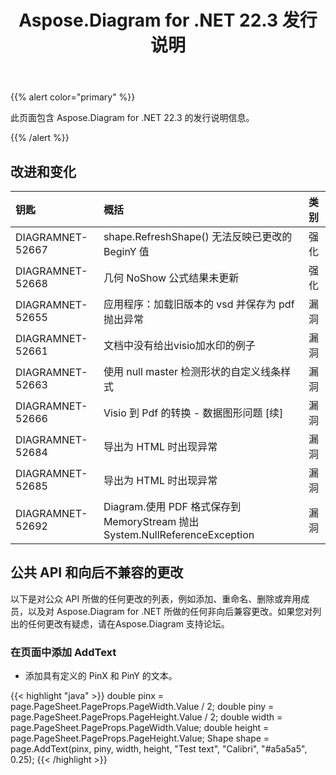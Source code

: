 ﻿---
title: Aspose.Diagram for .NET 22.3 发行说明
type: docs
weight: 25
url: /zh/net/aspose-diagram-for-net-22-3-release-notes/
---
{{% alert color="primary" %}} 

此页面包含 Aspose.Diagram for .NET 22.3 的发行说明信息。

{{% /alert %}} 
## **改进和变化**

|**钥匙**|**概括**|**类别**|
|:- |:- |:- |
|DIAGRAMNET-52667|shape.RefreshShape() 无法反映已更改的 BeginY 值|强化|
|DIAGRAMNET-52668|几何 NoShow 公式结果未更新|强化|
|DIAGRAMNET-52655|应用程序：加载旧版本的 vsd 并保存为 pdf 抛出异常|漏洞|
|DIAGRAMNET-52661|文档中没有给出visio加水印的例子|漏洞|
|DIAGRAMNET-52663|使用 null master 检测形状的自定义线条样式|漏洞|
|DIAGRAMNET-52666|Visio 到 Pdf 的转换 - 数据图形问题 [续]|漏洞|
|DIAGRAMNET-52684|导出为 HTML 时出现异常|漏洞|
|DIAGRAMNET-52685|导出为 HTML 时出现异常|漏洞|
|DIAGRAMNET-52692|Diagram.使用 PDF 格式保存到 MemoryStream 抛出 System.NullReferenceException|漏洞|

## **公共 API 和向后不兼容的更改**
以下是对公众 API 所做的任何更改的列表，例如添加、重命名、删除或弃用成员，以及对 Aspose.Diagram for .NET 所做的任何非向后兼容更改。如果您对列出的任何更改有疑虑，请在Aspose.Diagram 支持论坛。

### **在页面中添加 AddText**
- 添加具有定义的 PinX 和 PinY 的文本。

{{< highlight "java" >}}
double pinx = page.PageSheet.PageProps.PageWidth.Value / 2;
double piny = page.PageSheet.PageProps.PageHeight.Value / 2;
double width = page.PageSheet.PageProps.PageWidth.Value;
double height = page.PageSheet.PageProps.PageHeight.Value;
Shape shape = page.AddText(pinx, piny, width, height, "Test text", "Calibri", "#a5a5a5", 0.25);
{{< /highlight >}}

